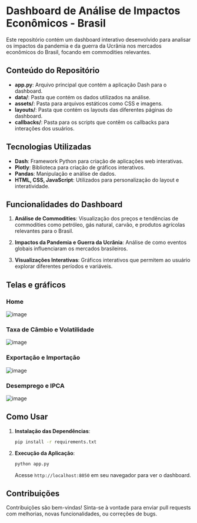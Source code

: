 # Dashboard de Análise de Impactos Econômicos - Brasil

Este repositório contém um dashboard interativo desenvolvido para analisar os impactos da pandemia e da guerra da Ucrânia nos mercados econômicos do Brasil, focando em commodities relevantes.

## Conteúdo do Repositório

- **app.py**: Arquivo principal que contém a aplicação Dash para o dashboard.
- **data/**: Pasta que contém os dados utilizados na análise.
- **assets/**: Pasta para arquivos estáticos como CSS e imagens.
- **layouts/**: Pasta que contém os layouts das diferentes páginas do dashboard.
- **callbacks/**: Pasta para os scripts que contêm os callbacks para interações dos usuários.

## Tecnologias Utilizadas

- **Dash**: Framework Python para criação de aplicações web interativas.
- **Plotly**: Biblioteca para criação de gráficos interativos.
- **Pandas**: Manipulação e análise de dados.
- **HTML, CSS, JavaScript**: Utilizados para personalização do layout e interatividade.

## Funcionalidades do Dashboard

1. **Análise de Commodities**: Visualização dos preços e tendências de commodities como petróleo, gás natural, carvão, e produtos agrícolas relevantes para o Brasil.
   
2. **Impactos da Pandemia e Guerra da Ucrânia**: Análise de como eventos globais influenciaram os mercados brasileiros.

3. **Visualizações Interativas**: Gráficos interativos que permitem ao usuário explorar diferentes períodos e variáveis.

## Telas e gráficos

### Home
![image](https://github.com/LeandroRochAlg/Analise-de-Dados/assets/87719561/e6488889-c2f9-4c53-a326-425c61f4ec84)

### Taxa de Câmbio e Volatilidade
![image](https://github.com/LeandroRochAlg/Analise-de-Dados/assets/87719561/b1b8e25c-7585-4bb1-89ed-abdbdd82f467)

### Exportação e Importação
![image](https://github.com/LeandroRochAlg/Analise-de-Dados/assets/87719561/06d31059-0c2d-4314-9a86-ca0b9c853f64)

### Desemprego e IPCA
![image](https://github.com/LeandroRochAlg/Analise-de-Dados/assets/87719561/7da9bb53-926f-4754-819b-78258b925c65)

## Como Usar

1. **Instalação das Dependências**:
   ```bash
   pip install -r requirements.txt
   ```

2. **Execução da Aplicação**:
   ```bash
   python app.py
   ```
   Acesse `http://localhost:8050` em seu navegador para ver o dashboard.

## Contribuições

Contribuições são bem-vindas! Sinta-se à vontade para enviar pull requests com melhorias, novas funcionalidades, ou correções de bugs.
